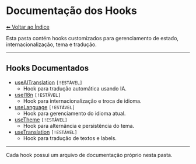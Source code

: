 # Documentação dos Hooks

[⬅ Voltar ao Índice](../README_INDEX.md)

Esta pasta contém hooks customizados para gerenciamento de estado, internacionalização, tema e tradução.

---

## Hooks Documentados

- [useAITranslation](useAITranslation.md) `[!ESTÁVEL]`
  - Hook para tradução automática usando IA.
- [useI18n](useI18n.md) `[!ESTÁVEL]`
  - Hook para internacionalização e troca de idioma.
- [useLanguage](useLanguage.md) `[!ESTÁVEL]`
  - Hook para gerenciamento do idioma atual.
- [useTheme](useTheme.md) `[!ESTÁVEL]`
  - Hook para alternância e persistência do tema.
- [useTranslation](useTranslation.md) `[!ESTÁVEL]`
  - Hook para tradução de textos e labels.

---

Cada hook possui um arquivo de documentação próprio nesta pasta.
